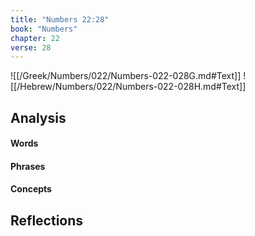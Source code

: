 ```yaml
---
title: "Numbers 22:28"
book: "Numbers"
chapter: 22
verse: 28
---
```

![[/Greek/Numbers/022/Numbers-022-028G.md#Text]]
![[/Hebrew/Numbers/022/Numbers-022-028H.md#Text]]

## Analysis

#### Words

#### Phrases

#### Concepts

## Reflections
